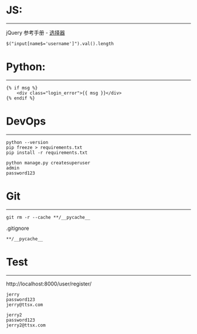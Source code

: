 
# JS:
--------------------------

jQuery 参考手册 - [选择器](http://www.w3school.com.cn/jquery/jquery_ref_selectors.asp "选择器")
	

```
$("input[name$='username']").val().length
```


# Python:
---------------------------

```
{% if msg %}
	<div class="login_error">{{ msg }}</div>
{% endif %}
```


# DevOps
---------------------------

```
python --version
pip freeze > requirements.txt
pip install -r requirements.txt
```

```
python manage.py createsuperuser
admin
password123
```


# Git
---------------------------

```
git rm -r --cache **/__pycache__
```

.gitignore
```
**/__pycache__
```

# Test
---------------------------

http://localhost:8000/user/register/
```
jerry
password123
jerry@ttsx.com

jerry2
password123
jerry2@ttsx.com
```

